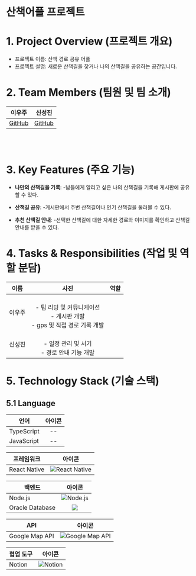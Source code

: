 # 산책어플 프로젝트

# 1. Project Overview (프로젝트 개요)
- 프로젝트 이름: 산책 경로 공유 어플
- 프로젝트 설명: 새로운 산책길을 찾거나 나의 산책길을 공유하는 공간입니다.


# 2. Team Members (팀원 및 팀 소개)
| 이우주 | 신성진 |
|:------:|:------:| 
| [GitHub](https://github.com/) | [GitHub](https://github.com/) | 

<br/>
<br/>

# 3. Key Features (주요 기능)

- **나만의 산책길을 기록**:
  -남들에게 알리고 싶은 나의 산책길을 기록해 게시판에 공유할 수 있다.

- **산책길  공유**:
  -게시판에서 주변 산책길이나 인기 산책길을 둘러볼 수 있다.

- **추천 산책길 안내**:
  -선택한 산책길에 대한 자세한 경로와 이미지를 확인하고 산책길 안내를 받을 수 있다.


# 4. Tasks & Responsibilities (작업 및 역할 분담)

| 이름   | 사진 | 역할 |
|--------|:----:|------|
| 이우주 | <br>- 팀 리딩 및 커뮤니케이션<br>- 게시판 개발<br>- gps 및 직접 경로 기록 개발<br> |
| 신성진 | <br>- 일정 관리 및 서기<br>- 경로 안내 기능 개발<br> |

# 5. Technology Stack (기술 스택)

## 5.1 Language

| 언어        | 아이콘 |
|-------------|:------:|
| TypeScript  | -- |
| JavaScript  | -- |

| 프레임워크    | 아이콘 |
|--------------|:------:|
| React Native | ![React Native](https://github.com/user-attachments/assets/e3b49dbb-981b-4804-acf9-012c854a) |

| 백엔드         | 아이콘 |
|----------------|:------:|
| Node.js        | ![Node.js](https://github.com/user-attachments/assets/1694e458-9bb0-4a0b-8fe6-8ef) |
| Oracle Database | <img src="https://img.shields.io/badge/oracle-F80000?style=for-the-badge&logo=oracle&logoColor=white"> |

| API           | 아이콘 |
|---------------|:------:|
| Google Map API | ![Google Map API](https://img.shields.io/badge/google%20maps-4285F4?style=for-the-badge&logo=google-maps&logoColor=white)

| 협업 도구 | 아이콘 |
|-----------|:------:|
| Notion    | ![Notion](https://github.com/user-attachments/assets/34141eb9-deca-)

<br/>
<br/>
